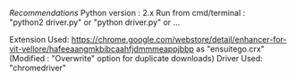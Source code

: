 *Recommendations*
Python version : 2.x
Run from cmd/terminal  :   
                  "python2 driver.py"
               or "python driver.py"
               or ...
               
               
 Extension Used:
 https://chrome.google.com/webstore/detail/enhancer-for-vit-vellore/hafeeaangmkbibcaahfjdmmmeappjbbp as "ensuitego.crx"
 (Modified : "Overwrite" option for duplicate downloads)
 Driver Used:
 "chromedriver"

